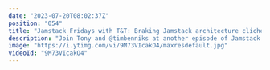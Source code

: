 ```yaml
---
date: "2023-07-20T08:02:37Z"
position: "054"
title: "Jamstack Fridays with T&T: Braking Jamstack architecture cliches"
description: "Join Tony and @timbenniks at another episode of Jamstack Fridays with T&T. This week the guys are discussing how to break #Jamstack #architecture cliches and they show an out-of-the box architecture for some Friday #inspiration!\n\nNews:\nhttps://www.netlify.com/blog/2021/03/31/test-drive-netlify-beta-features-with-netlify-labs/\nhttps://www.netlify.com/blog/2021/04/05/dark-mode-fans-take-these-steps-to-set-it-up-in-the-netlify-app/\nhttps://www.gatsbyjs.com/blog/meet-new-gatsby-image/\nhttps://blog.cloudflare.com/the-teams-dashboard-home/\nhttps://twitter.com/adamwathan/status/1379154041662541828\nhttps://next-auth.js.org/\nhttps://styled-chart.com/\n\nFollow us here:\nhttps://twitter.com/tmamedbekov\nhttps://twitter.com/timbenniks"
image: "https://i.ytimg.com/vi/9M73VIcakO4/maxresdefault.jpg"
videoId: "9M73VIcakO4"
---
```


